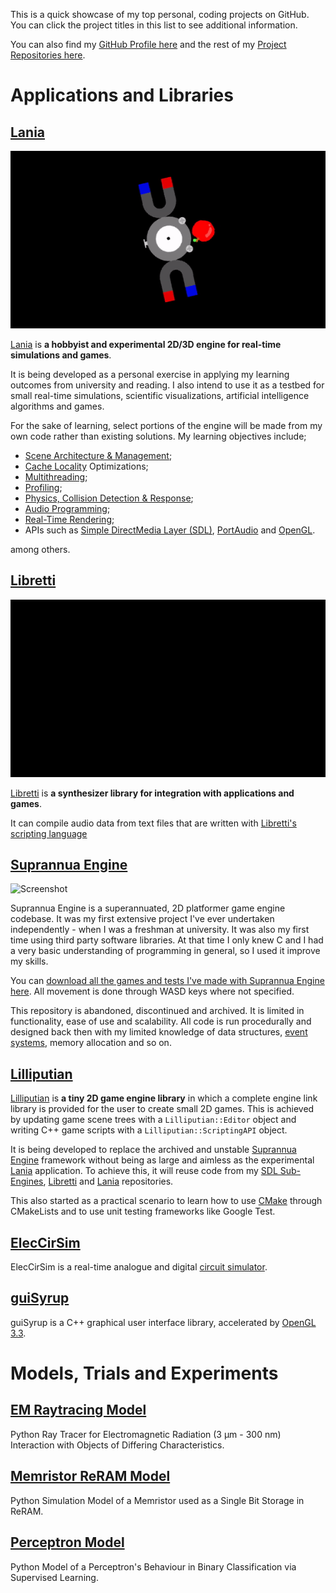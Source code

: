 This is a quick showcase of my top personal, coding projects on GitHub. You can click the project titles in this list to see additional information.

You can also find my [GitHub Profile here](https://github.com/Jean-LouisH) and the rest of my [Project Repositories here](https://github.com/Jean-LouisH?tab=repositories).

# Applications and Libraries

## [Lania](https://github.com/Jean-LouisH/Lania/blob/master/README.md)

![Screenshot](https://github.com/Jean-LouisH/Lania/blob/master/Documentation/Images/Screenshot.gif)

[Lania](https://github.com/Jean-LouisH/Lania) is **a hobbyist and experimental 2D/3D engine for real-time simulations and games**. 

It is being developed as a personal exercise in applying my learning outcomes from university and reading. I also intend to use it as a testbed for small real-time simulations, scientific visualizations, artificial intelligence algorithms and games.

For the sake of learning, select portions of the engine will be made from my own code rather than existing solutions. My learning objectives include; 
* [Scene Architecture & Management](https://en.wikipedia.org/wiki/Scene_graph); 
* [Cache Locality](https://en.wikipedia.org/wiki/Locality_of_reference) Optimizations;
* [Multithreading](https://en.wikipedia.org/wiki/Thread_(computing)#Multithreading); 
* [Profiling](https://en.wikipedia.org/wiki/Profiling_(computer_programming)); 
* [Physics, Collision Detection & Response](https://en.wikipedia.org/wiki/Collision_detection); 
* [Audio Programming](https://en.wikipedia.org/wiki/Game_engine#Audio_engine); 
* [Real-Time Rendering](https://en.wikipedia.org/wiki/Real-time_computer_graphics); 
* APIs such as [Simple DirectMedia Layer (SDL)](https://www.libsdl.org/), [PortAudio](http://www.portaudio.com/) and [OpenGL](https://www.khronos.org/registry/OpenGL/specs/gl/glspec33.core.pdf).

among others.

## [Libretti](https://github.com/Jean-LouisH/Libretti/blob/master/README.md)

![Screenshot](https://github.com/Jean-LouisH/Libretti/blob/master/Screenshot.gif)

[Libretti](https://github.com/Jean-LouisH/Libretti) is **a synthesizer library for integration with applications and games**.

It can compile audio data from text files that are written with [Libretti's scripting language](https://github.com/Jean-LouisH/Libretti/blob/master/Documentation/Scripting%20Language%20Specification.txt)

## [Suprannua Engine](https://github.com/Jean-LouisH/SuprannuaEngine/blob/master/README.md)

![Screenshot](https://github.com/Jean-LouisH/SuprannuaEngine/blob/master/Documentation/Images/Screenshot.gif)

Suprannua Engine is a superannuated, 2D platformer game engine codebase. It was my first extensive project I've ever undertaken independently - when I was a freshman at university. It was also my first time using third party software libraries. At that time I only knew C and I had a very basic understanding of programming in general, so I used it improve my skills. 

You can [download all the games and tests I've made with Suprannua Engine here](https://github.com/Jean-LouisH/SuprannuaEngine/releases/download/v0.14.0-alpha/Suprannua.0.14.0.Games.Tests.zip). All movement is done through WASD keys where not specified. 

This repository is abandoned, discontinued and archived. It is limited in functionality, ease of use and scalability. All code is run procedurally and designed back then with my limited knowledge of data structures, [event systems](https://github.com/Jean-LouisH/SuprannuaEngine/blob/master/SuprannuaEngine/Events.c), memory allocation and so on.

## [Lilliputian](https://github.com/Jean-LouisH/Lilliputian/blob/master/README.md)

[Lilliputian](https://github.com/Jean-LouisH/Lilliputian) is **a tiny 2D game engine library** in which a complete engine link library is provided for the user to create small 2D games. This is achieved by updating game scene trees with a `Lilliputian::Editor` object and writing C++ game scripts with a `Lilliputian::ScriptingAPI` object. 

It is being developed to replace the archived and unstable [Suprannua Engine](https://github.com/Jean-LouisH/SuprannuaEngine/blob/master/README.md) framework without being as large and aimless as the experimental [Lania](https://github.com/Jean-LouisH/Lania/blob/master/README.md) application. To achieve this, it will reuse code from my [SDL Sub-Engines](https://github.com/Jean-LouisH/SDLSubEngines), [Libretti](https://github.com/Jean-LouisH/Libretti/blob/master/README.md) and [Lania](https://github.com/Jean-LouisH/Lania/blob/master/README.md) repositories. 

This also started as a practical scenario to learn how to use [CMake](https://cmake.org/) through CMakeLists and to use unit testing frameworks like Google Test.

## [ElecCirSim](https://github.com/Jean-LouisH/ElecCirSim/blob/master/README.md)

ElecCirSim is a real-time analogue and digital [circuit simulator](https://en.wikipedia.org/wiki/Electronic_circuit_simulation). 

## [guiSyrup](https://github.com/Jean-LouisH/guiSyrup/blob/master/README.md)

guiSyrup is a C++ graphical user interface library, accelerated by [OpenGL 3.3](https://www.khronos.org/registry/OpenGL/specs/gl/glspec33.core.pdf). 

# Models, Trials and Experiments

## [EM Raytracing Model](https://github.com/Jean-LouisH/EMRayTracingModel/blob/master/README.md) 

Python Ray Tracer for Electromagnetic Radiation (3 μm - 300 nm) Interaction with Objects of Differing Characteristics.

## [Memristor ReRAM Model](https://github.com/Jean-LouisH/MemristorReRAMModel/blob/master/README.md)

Python Simulation Model of a Memristor used as a Single Bit Storage in ReRAM.

## [Perceptron Model](https://github.com/Jean-LouisH/PerceptronModel/blob/master/README.md)

Python Model of a Perceptron's Behaviour in Binary Classification via Supervised Learning.